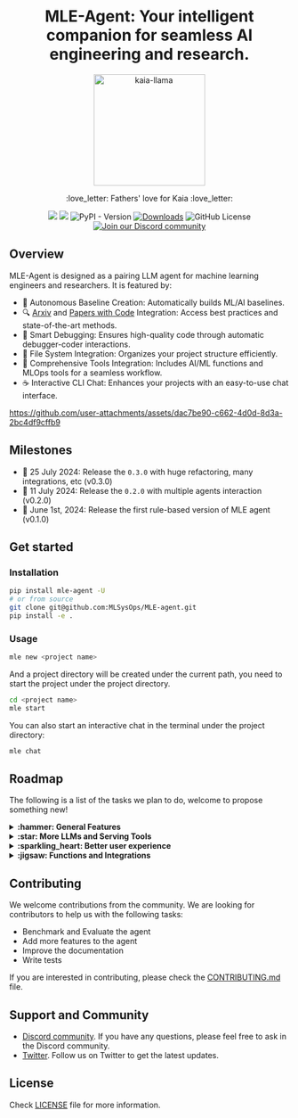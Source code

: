 <div align="center">
<h1 align="center">MLE-Agent: Your intelligent companion for seamless AI engineering and research.</h1>
<img alt="kaia-llama" height="200px" src="assets/kaia_llama.webp">
<p align="center">:love_letter: Fathers' love for Kaia :love_letter:</p>

![](https://github.com/MLSysOps/MLE-agent/actions/workflows/lint.yml/badge.svg) 
![](https://github.com/MLSysOps/MLE-agent/actions/workflows/test.yml/badge.svg) 
![PyPI - Version](https://img.shields.io/pypi/v/mle-agent)
[![Downloads](https://static.pepy.tech/badge/mle-agent)](https://pepy.tech/project/mle-agent)
![GitHub License](https://img.shields.io/github/license/MLSysOps/MLE-agent)
<a href="https://discord.gg/SgxBpENGRG"><img src="https://img.shields.io/badge/Discord-Join%20Us-purple?logo=discord&logoColor=white&style=flat" alt="Join our Discord community"></a>

</div>


## Overview

MLE-Agent is designed as a pairing LLM agent for machine learning engineers and researchers. It is featured by:

- 🤖 Autonomous Baseline Creation: Automatically builds ML/AI baselines.
- 🔍 [Arxiv](https://arxiv.org/) and [Papers with Code](https://paperswithcode.com/) Integration: Access best practices and state-of-the-art methods.
- 🐛 Smart Debugging: Ensures high-quality code through automatic debugger-coder interactions.
- 📂 File System Integration: Organizes your project structure efficiently.
- 🧰 Comprehensive Tools Integration: Includes AI/ML functions and MLOps tools for a seamless workflow.
- ☕ Interactive CLI Chat: Enhances your projects with an easy-to-use chat interface.


https://github.com/user-attachments/assets/dac7be90-c662-4d0d-8d3a-2bc4df9cffb9

## Milestones

- :rocket: 25 July 2024: Release the `0.3.0` with huge refactoring, many integrations, etc (v0.3.0)
- :rocket: 11 July 2024: Release the `0.2.0` with multiple agents interaction (v0.2.0)
- :rocket: June 1st, 2024: Release the first rule-based version of MLE agent (v0.1.0)

## Get started

### Installation

```bash
pip install mle-agent -U
# or from source
git clone git@github.com:MLSysOps/MLE-agent.git
pip install -e .
```

### Usage

```bash
mle new <project name>
```

And a project directory will be created under the current path, you need to start the project under the project directory.

```bash
cd <project name>
mle start
```

You can also start an interactive chat in the terminal under the project directory:

```bash
mle chat
```

## Roadmap

The following is a list of the tasks we plan to do, welcome to propose something new!

<details>
  <summary><b> :hammer: General Features</b></summary>
  
  - [x] Understand users' requirements to create an end-to-end AI project
  - [x] Suggest the SOTA data science solutions by using the web search
  - [x] Plan the ML engineering tasks with human interaction
  - [x] Execute the code on the local machine/cloud, debug and fix the errors
  - [x] Leverage the built-in functions to complete ML engineering tasks
  - [x] Interactive chat: A human-in-the-loop mode to help improve the existing ML projects
  - [ ] Kaggle mode: to finish a Kaggle task without humans
  - [ ] Summary and reflect the whole ML/AI pipeline
  - [ ] Integration with Cloud data and testing and debugging platforms
  - [ ] Local RAG support to make personal ML/AI coding assistant
  - [ ] Function zoo: generate AI/ML functions and save them for future usage


</details>

<details>
  <summary><b>:star: More LLMs and Serving Tools</b></summary>
  
  - [x] Ollama LLama3
  - [x] OpenAI GPTs
  - [ ] Anthropic Claude 3.5 Sonnet
</details>

<details>
  <summary><b>:sparkling_heart: Better user experience</b></summary>

  - [x] CLI Application
  - [ ] Web UI
  - [ ] Discord
</details>

<details>
  <summary><b>:jigsaw: Functions and Integrations</b></summary>
  
  - [x] Local file system
  - [x] Local code exectutor
  - [x] Arxiv.org search
  - [x] Papers with Code search
  - [x] General keyword search
  - [ ] Hugging Face
  - [ ] SkyPilot cloud deployment
  - [ ] Snowflake data
  - [ ] AWS S3 data
  - [ ] Databricks data catalog
  - [ ] Wandb experiment monitoring
  - [ ] MLflow management
  - [ ] DBT data transform
</details>

</details>

## Contributing

We welcome contributions from the community. We are looking for contributors to help us with the following tasks:

- Benchmark and Evaluate the agent
- Add more features to the agent
- Improve the documentation
- Write tests

If you are interested in contributing, please check the [CONTRIBUTING.md](CONTRIBUTING.md) file.

## Support and Community

- [Discord community](https://discord.gg/SgxBpENGRG). If you have any questions, please feel free to ask in the Discord community.
- [Twitter](https://twitter.com/MLE_Agent). Follow us on Twitter to get the latest updates.


## License

Check [LICENSE](LICENSE) file for more information.
